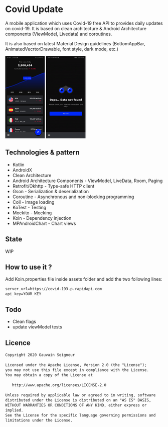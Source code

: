 # Covid Update
A mobile application which uses Covid-19 free API to provides daily updates on covid-19.
It is based on clean architecture & Android Architecture components (ViewModel, Livedata) and
coroutines.

It is also based on latest Material Design guidelines (BottomAppBar, AnimatedVecrtorDrawable,
font style, dark mode, etc.)

<img src="art/home.jpg" width="25%"></img>
<img src="art/error_place_holder.gif" width="25%"></img>

## Technologies & pattern
* Kotlin
* AndroidX
* Clean Architecture
* Android Architecture Components - ViewModel, LiveData, Room, Paging
* Retrofit/Okhttp - Type-safe HTTP client
* Gson - Serialization & deserialization
* Coroutine - Asynchronous and non-blocking programming
* Coil - Image loading
* KoTest - Testing
* Mockito - Mocking
* Koin - Dependency injection
* MPAndroidChart - Chart views

## State
WIP


## How to use it ?
Add Koin.properties file inside assets folder and add the two following lines:
```
server_url=https://covid-193.p.rapidapi.com
api_key=YOUR_KEY
```

## Todo
* Clean flags
* update viewModel tests

## Licence
```
Copyright 2020 Gauvain Seigneur

Licensed under the Apache License, Version 2.0 (the "License");
you may not use this file except in compliance with the License.
You may obtain a copy of the License at

   http://www.apache.org/licenses/LICENSE-2.0

Unless required by applicable law or agreed to in writing, software
distributed under the License is distributed on an "AS IS" BASIS,
WITHOUT WARRANTIES OR CONDITIONS OF ANY KIND, either express or implied.
See the License for the specific language governing permissions and
limitations under the License.
```